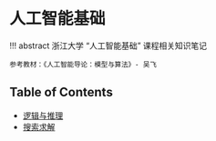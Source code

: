 # 人工智能基础

!!! abstract
    浙江大学 “人工智能基础” 课程相关知识笔记

    参考教材：《人工智能导论：模型与算法》- 吴飞

## Table of Contents
- [逻辑与推理](topic1)
- [搜索求解](topic2)
